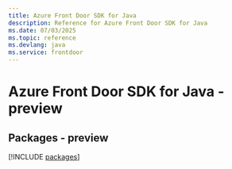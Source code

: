 ```yaml
---
title: Azure Front Door SDK for Java
description: Reference for Azure Front Door SDK for Java
ms.date: 07/03/2025
ms.topic: reference
ms.devlang: java
ms.service: frontdoor
---
```

# Azure Front Door SDK for Java - preview
## Packages - preview
[!INCLUDE [packages](front-door-index.md)]